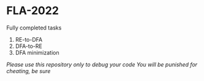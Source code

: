 # FLA-2022
Fully completed tasks
1. RE-to-DFA
2. DFA-to-RE
3. DFA minimization

*Please use this repository only to debug your code*
*You will be punished for cheating, be sure*
